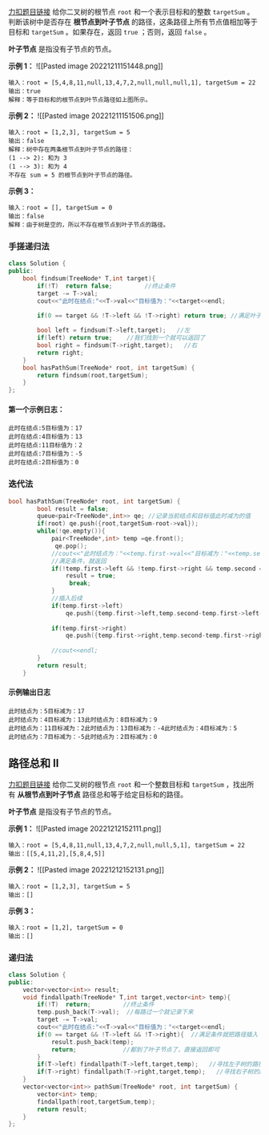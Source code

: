 [力扣题目链接](https://leetcode.cn/problems/path-sum/)
给你二叉树的根节点 `root` 和一个表示目标和的整数 `targetSum` 。判断该树中是否存在 **根节点到叶子节点** 的路径，这条路径上所有节点值相加等于目标和 `targetSum` 。如果存在，返回 `true` ；否则，返回 `false` 。

**叶子节点** 是指没有子节点的节点。

**示例 1：**
![[Pasted image 20221211151448.png]]
```
输入：root = [5,4,8,11,null,13,4,7,2,null,null,null,1], targetSum = 22
输出：true
解释：等于目标和的根节点到叶节点路径如上图所示。
```

**示例 2：**
![[Pasted image 20221211151506.png]]
```
输入：root = [1,2,3], targetSum = 5
输出：false
解释：树中存在两条根节点到叶子节点的路径：
(1 --> 2): 和为 3
(1 --> 3): 和为 4
不存在 sum = 5 的根节点到叶子节点的路径。
```

**示例 3：**
```
输入：root = [], targetSum = 0
输出：false
解释：由于树是空的，所以不存在根节点到叶子节点的路径。
```

### 手搓递归法
```c++
class Solution {
public:
    bool findsum(TreeNode* T,int target){
        if(!T)  return false;         //终止条件
        target -= T->val;
        cout<<"此时在结点:"<<T->val<<"目标值为："<<target<<endl;
       
        if(0 == target && !T->left && !T->right) return true; //满足叶子结点和值减为0

        bool left = findsum(T->left,target);   //左
        if(left) return true;    //我们找到一个就可以返回了
        bool right = findsum(T->right,target);   //右
        return right;
    }
    bool hasPathSum(TreeNode* root, int targetSum) {
        return findsum(root,targetSum);
    }
};
```

#### 第一个示例日志：
```
此时在结点:5目标值为：17
此时在结点:4目标值为：13
此时在结点:11目标值为：2
此时在结点:7目标值为：-5
此时在结点:2目标值为：0
```

### 迭代法
```c++
bool hasPathSum(TreeNode* root, int targetSum) {
        bool result = false;
        queue<pair<TreeNode*,int>> qe; //记录当前结点和目标值此时减为的值
        if(root) qe.push({root,targetSum-root->val});
        while(!qe.empty()){
            pair<TreeNode*,int> temp =qe.front();
             qe.pop(); 
            //cout<<"此时结点为："<<temp.first->val<<"目标减为："<<temp.second;
            //满足条件，就返回
	        if(!temp.first->left && !temp.first->right && temp.second == 0){
                result = true;
                 break;
            }
            //插入后续
            if(temp.first->left)
	            qe.push({temp.first->left,temp.second-temp.first->left->val});
                
            if(temp.first->right)
	            qe.push({temp.first->right,temp.second-temp.first->right->val});
                
            //cout<<endl;
        }
        return result;
    }
```

#### 示例输出日志
```
此时结点为：5目标减为：17
此时结点为：4目标减为：13此时结点为：8目标减为：9
此时结点为：11目标减为：2此时结点为：13目标减为：-4此时结点为：4目标减为：5
此时结点为：7目标减为：-5此时结点为：2目标减为：0
```


## 路径总和 II

[力扣题目链接](https://leetcode.cn/problems/path-sum-ii/)
给你二叉树的根节点 `root` 和一个整数目标和 `targetSum` ，找出所有 **从根节点到叶子节点** 路径总和等于给定目标和的路径。

**叶子节点** 是指没有子节点的节点。

**示例 1：**
![[Pasted image 20221212152111.png]]
```
输入：root = [5,4,8,11,null,13,4,7,2,null,null,5,1], targetSum = 22
输出：[[5,4,11,2],[5,8,4,5]]
```

**示例 2：**
![[Pasted image 20221212152131.png]]
```
输入：root = [1,2,3], targetSum = 5
输出：[]
```

**示例 3：**
```
输入：root = [1,2], targetSum = 0
输出：[]
```

### 递归法
```c++
class Solution {
public:
    vector<vector<int>> result;
    void findallpath(TreeNode* T,int target,vector<int> temp){
        if(!T)  return;         //终止条件
        temp.push_back(T->val);  //每路过一个就记录下来
        target -= T->val;
        cout<<"此时在结点:"<<T->val<<"目标值为："<<target<<endl;
        if(0 == target && !T->left && !T->right){  //满足条件就把路径插入
            result.push_back(temp);
	        return;             //都到了叶子节点了，直接返回即可    
        }
        if(T->left) findallpath(T->left,target,temp);   //寻找左子树的路径
        if(T->right) findallpath(T->right,target,temp);   //寻找右子树的路径
    }
    vector<vector<int>> pathSum(TreeNode* root, int targetSum) {
        vector<int> temp;
        findallpath(root,targetSum,temp);
        return result;
    }
};
```
